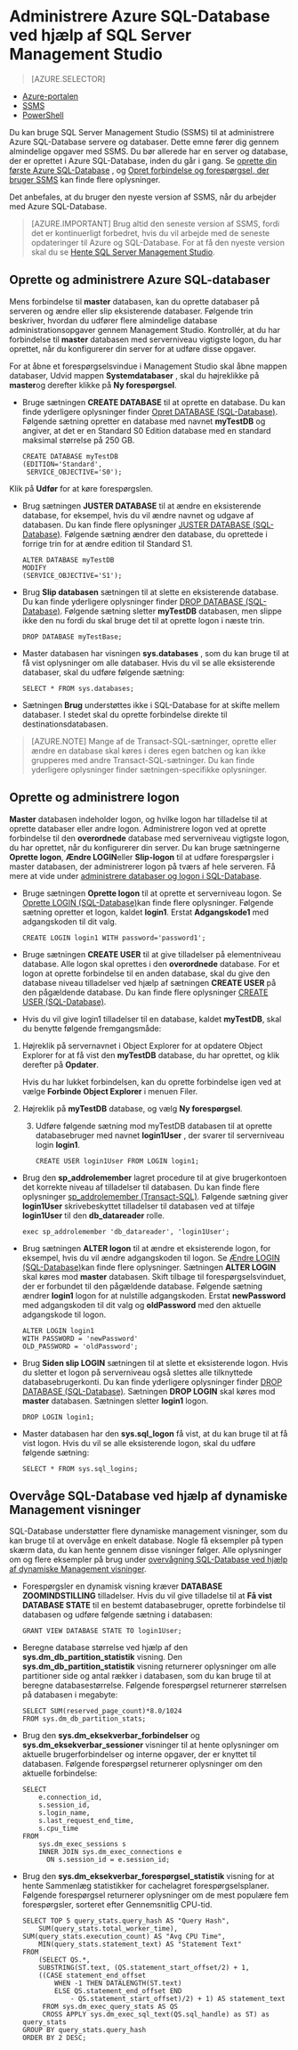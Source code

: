 <properties 
    pageTitle="Administrere en SQL-Database med SSMS | Microsoft Azure" 
    description="Lær, hvordan du bruger SQL Server Management Studio til at administrere SQL-Database servere og databaser." 
    services="sql-database" 
    documentationCenter=".net" 
    authors="stevestein" 
    manager="jhubbard" 
    editor="tysonn"/>

<tags 
    ms.service="sql-database" 
    ms.workload="data-management" 
    ms.tgt_pltfrm="na" 
    ms.devlang="na" 
    ms.topic="article" 
    ms.date="09/29/2016" 
    ms.author="sstein"/>


# <a name="managing-azure-sql-database-using-sql-server-management-studio"></a>Administrere Azure SQL-Database ved hjælp af SQL Server Management Studio 


> [AZURE.SELECTOR]
- [Azure-portalen](sql-database-manage-portal.md)
- [SSMS](sql-database-manage-azure-ssms.md)
- [PowerShell](sql-database-manage-powershell.md)

Du kan bruge SQL Server Management Studio (SSMS) til at administrere Azure SQL-Database servere og databaser. Dette emne fører dig gennem almindelige opgaver med SSMS. Du bør allerede har en server og database, der er oprettet i Azure SQL-Database, inden du går i gang. Se [oprette din første Azure SQL-Database](sql-database-get-started.md) , og [Opret forbindelse og forespørgsel, der bruger SSMS](sql-database-connect-query-ssms.md) kan finde flere oplysninger.

Det anbefales, at du bruger den nyeste version af SSMS, når du arbejder med Azure SQL-Database. 

> [AZURE.IMPORTANT] Brug altid den seneste version af SSMS, fordi det er kontinuerligt forbedret, hvis du vil arbejde med de seneste opdateringer til Azure og SQL-Database. For at få den nyeste version skal du se [Hente SQL Server Management Studio](https://msdn.microsoft.com/library/mt238290.aspx).



## <a name="create-and-manage-azure-sql-databases"></a>Oprette og administrere Azure SQL-databaser

Mens forbindelse til **master** databasen, kan du oprette databaser på serveren og ændre eller slip eksisterende databaser. Følgende trin beskriver, hvordan du udfører flere almindelige database administrationsopgaver gennem Management Studio. Kontrollér, at du har forbindelse til **master** databasen med serverniveau vigtigste logon, du har oprettet, når du konfigurerer din server for at udføre disse opgaver.

For at åbne et forespørgselsvindue i Management Studio skal åbne mappen databaser, Udvid mappen **Systemdatabaser** , skal du højreklikke på **master**og derefter klikke på **Ny forespørgsel**.

-   Bruge sætningen **CREATE DATABASE** til at oprette en database. Du kan finde yderligere oplysninger finder [Opret DATABASE (SQL-Database)](https://msdn.microsoft.com/library/dn268335.aspx). Følgende sætning opretter en database med navnet **myTestDB** og angiver, at det er en Standard S0 Edition database med en standard maksimal størrelse på 250 GB.

        CREATE DATABASE myTestDB
        (EDITION='Standard',
         SERVICE_OBJECTIVE='S0');

Klik på **Udfør** for at køre forespørgslen.

-   Brug sætningen **JUSTER DATABASE** til at ændre en eksisterende database, for eksempel, hvis du vil ændre navnet og udgave af databasen. Du kan finde flere oplysninger [JUSTER DATABASE (SQL-Database)](https://msdn.microsoft.com/library/ms174269.aspx). Følgende sætning ændrer den database, du oprettede i forrige trin for at ændre edition til Standard S1.

        ALTER DATABASE myTestDB
        MODIFY
        (SERVICE_OBJECTIVE='S1');

-   Brug **Slip databasen** sætningen til at slette en eksisterende database. Du kan finde yderligere oplysninger finder [DROP DATABASE (SQL-Database)](https://msdn.microsoft.com/library/ms178613.aspx). Følgende sætning sletter **myTestDB** databasen, men slippe ikke den nu fordi du skal bruge det til at oprette logon i næste trin.

        DROP DATABASE myTestBase;

-   Master databasen har visningen **sys.databases** , som du kan bruge til at få vist oplysninger om alle databaser. Hvis du vil se alle eksisterende databaser, skal du udføre følgende sætning:

        SELECT * FROM sys.databases;

-   Sætningen **Brug** understøttes ikke i SQL-Database for at skifte mellem databaser. I stedet skal du oprette forbindelse direkte til destinationsdatabasen.

>[AZURE.NOTE] Mange af de Transact-SQL-sætninger, oprette eller ændre en database skal køres i deres egen batchen og kan ikke grupperes med andre Transact-SQL-sætninger. Du kan finde yderligere oplysninger finder sætningen-specifikke oplysninger.

## <a name="create-and-manage-logins"></a>Oprette og administrere logon

**Master** databasen indeholder logon, og hvilke logon har tilladelse til at oprette databaser eller andre logon. Administrere logon ved at oprette forbindelse til den **overordnede** database med serverniveau vigtigste logon, du har oprettet, når du konfigurerer din server. Du kan bruge sætningerne **Oprette logon**, **Ændre LOGIN**eller **Slip-logon** til at udføre forespørgsler i master databasen, der administrerer logon på tværs af hele serveren. Få mere at vide under [administrere databaser og logon i SQL-Database](http://msdn.microsoft.com/library/azure/ee336235.aspx). 


-   Bruge sætningen **Oprette logon** til at oprette et serverniveau logon. Se [Oprette LOGIN (SQL-Database)](https://msdn.microsoft.com/library/ms189751.aspx)kan finde flere oplysninger. Følgende sætning opretter et logon, kaldet **login1**. Erstat **Adgangskode1** med adgangskoden til dit valg.

        CREATE LOGIN login1 WITH password='password1';

-   Bruge sætningen **CREATE USER** til at give tilladelser på elementniveau database. Alle logon skal oprettes i den **overordnede** database. For et logon at oprette forbindelse til en anden database, skal du give den database niveau tilladelser ved hjælp af sætningen **CREATE USER** på den pågældende database. Du kan finde flere oplysninger [CREATE USER (SQL-Database)](https://msdn.microsoft.com/library/ms173463.aspx). 

-   Hvis du vil give login1 tilladelser til en database, kaldet **myTestDB**, skal du benytte følgende fremgangsmåde:

 1.  Højreklik på servernavnet i Object Explorer for at opdatere Object Explorer for at få vist den **myTestDB** database, du har oprettet, og klik derefter på **Opdater**.  

     Hvis du har lukket forbindelsen, kan du oprette forbindelse igen ved at vælge **Forbinde Object Explorer** i menuen Filer.

 2. Højreklik på **myTestDB** database, og vælg **Ny forespørgsel**.

    3.  Udføre følgende sætning mod myTestDB databasen til at oprette databasebruger med navnet **login1User** , der svarer til serverniveau login **login1**.

            CREATE USER login1User FROM LOGIN login1;

-   Brug den **sp\_addrolemember** lagret procedure til at give brugerkontoen det korrekte niveau af tilladelser til databasen. Du kan finde flere oplysninger [sp_addrolemember (Transact-SQL)](http://msdn.microsoft.com/library/ms187750.aspx). Følgende sætning giver **login1User** skrivebeskyttet tilladelser til databasen ved at tilføje **login1User** til den **db\_datareader** rolle.

        exec sp_addrolemember 'db_datareader', 'login1User';    

-   Brug sætningen **ALTER logon** til at ændre et eksisterende logon, for eksempel, hvis du vil ændre adgangskoden til logon. Se [Ændre LOGIN (SQL-Database)](https://msdn.microsoft.com/library/ms189828.aspx)kan finde flere oplysninger. Sætningen **ALTER LOGIN** skal køres mod **master** databasen. Skift tilbage til forespørgselsvinduet, der er forbundet til den pågældende database. Følgende sætning ændrer **login1** logon for at nulstille adgangskoden. Erstat **newPassword** med adgangskoden til dit valg og **oldPassword** med den aktuelle adgangskode til logon.

        ALTER LOGIN login1
        WITH PASSWORD = 'newPassword'
        OLD_PASSWORD = 'oldPassword';

-   Brug **Siden slip LOGIN** sætningen til at slette et eksisterende logon. Hvis du sletter et logon på serverniveau også slettes alle tilknyttede databasebrugerkonti. Du kan finde yderligere oplysninger finder [DROP DATABASE (SQL-Database)](https://msdn.microsoft.com/library/ms178613.aspx). Sætningen **DROP LOGIN** skal køres mod **master** databasen. Sætningen sletter **login1** logon.

        DROP LOGIN login1;

-   Master databasen har den **sys.sql\_logon** få vist, at du kan bruge til at få vist logon. Hvis du vil se alle eksisterende logon, skal du udføre følgende sætning:

        SELECT * FROM sys.sql_logins;

## <a name="monitor-sql-database-using-dynamic-management-views"></a>Overvåge SQL-Database ved hjælp af dynamiske Management visninger

SQL-Database understøtter flere dynamiske management visninger, som du kan bruge til at overvåge en enkelt database. Nogle få eksempler på typen skærm data, du kan hente gennem disse visninger følger. Alle oplysninger om og flere eksempler på brug under [overvågning SQL-Database ved hjælp af dynamiske Management visninger](https://msdn.microsoft.com/library/azure/ff394114.aspx).

-   Forespørgsler en dynamisk visning kræver **DATABASE ZOOMINDSTILLING** tilladelser. Hvis du vil give tilladelse til at **Få vist DATABASE STATE** til en bestemt databasebruger, oprette forbindelse til databasen og udføre følgende sætning i databasen:

        GRANT VIEW DATABASE STATE TO login1User;

-   Beregne database størrelse ved hjælp af den **sys.dm\_db\_partition\_statistik** visning. Den **sys.dm\_db\_partition\_statistik** visning returnerer oplysninger om alle partitioner side og antal rækker i databasen, som du kan bruge til at beregne databasestørrelse. Følgende forespørgsel returnerer størrelsen på databasen i megabyte:

        SELECT SUM(reserved_page_count)*8.0/1024
        FROM sys.dm_db_partition_stats;   

-   Brug den **sys.dm\_eksekverbar\_forbindelser** og **sys.dm\_eksekverbar\_sessioner** visninger til at hente oplysninger om aktuelle brugerforbindelser og interne opgaver, der er knyttet til databasen. Følgende forespørgsel returnerer oplysninger om den aktuelle forbindelse:

        SELECT
            e.connection_id,
            s.session_id,
            s.login_name,
            s.last_request_end_time,
            s.cpu_time
        FROM
            sys.dm_exec_sessions s
            INNER JOIN sys.dm_exec_connections e
              ON s.session_id = e.session_id;

-   Brug den **sys.dm\_eksekverbar\_forespørgsel\_statistik** visning for at hente Sammenlæg statistikker for cachelagret forespørgselsplaner. Følgende forespørgsel returnerer oplysninger om de mest populære fem forespørgsler, sorteret efter Gennemsnitlig CPU-tid.

        SELECT TOP 5 query_stats.query_hash AS "Query Hash",
            SUM(query_stats.total_worker_time), SUM(query_stats.execution_count) AS "Avg CPU Time",
            MIN(query_stats.statement_text) AS "Statement Text"
        FROM
            (SELECT QS.*,
            SUBSTRING(ST.text, (QS.statement_start_offset/2) + 1,
            ((CASE statement_end_offset
                WHEN -1 THEN DATALENGTH(ST.text)
                ELSE QS.statement_end_offset END
                    - QS.statement_start_offset)/2) + 1) AS statement_text
             FROM sys.dm_exec_query_stats AS QS
             CROSS APPLY sys.dm_exec_sql_text(QS.sql_handle) as ST) as query_stats
        GROUP BY query_stats.query_hash
        ORDER BY 2 DESC;
 
 
